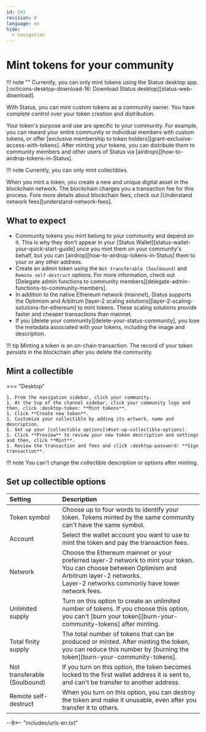 ```yaml
---
id: 541
revision: 0
language: en
hide:
  - navigation
---
```


# Mint tokens for your community

!!! note ""
    Currently, you can only mint tokens using the Status desktop app. [:octicons-desktop-download-16: Download Status desktop][status-web-download].

With Status, you can mint custom tokens as a community owner. You have complete control over your token creation and distribution.

Your token's purpose and use are specific to your community. For example, you can reward your entire community or individual members with custom tokens, or offer [exclusive membership to token holders][grant-exclusive-access-with-tokens]. After minting your tokens, you can distribute them to community members and other users of Status via [airdrops][how-to-airdrop-tokens-in-Status].

!!! note
    Currently, you can only mint collectibles.

When you mint a token, you create a new and unique digital asset in the blockchain network. The blockchain charges you a transaction fee for this process. Fore more details about blockchain fees, check out [Understand network fees][understand-network-fees].

## What to expect

- Community tokens you mint belong to your community and depend on it. This is why they don't appear in your [Status Wallet][status-wallet-your-quick-start-guide] once you mint them on your community's behalf, but you can [airdrop][how-to-airdrop-tokens-in-Status] them to your or any other address.
- Create an admin token using the `Not transferable (Soulbound)` and `Remote self-destruct` options. For more information, check out [Delegate admin functions to community members][delegate-admin-functions-to-community-members].
- In addition to the native Ethereum network (mainnet), Status supports the Optimism and Arbitrum [layer-2 scaling solutions][layer-2-scaling-solutions-for-ethereum] to mint tokens. These scaling solutions provide faster and cheaper transactions than mainnet.
- If you [delete your community][delete-your-status-community], you lose the metadata associated with your tokens, including the image and description.

!!! tip
    Minting a token is an on-chain transaction. The record of your token persists in the blockchain after you delete the community.

## Mint a collectible

=== "Desktop"

    1. From the navigation sidebar, click your community.
    1. At the top of the channel sidebar, click your community logo and then, click :desktop-token: **Mint tokens**.
    1. Click **Create new token**.
    1. Customize your collectible by adding its artwork, name and description.
    1. Set up your [collectible options](#set-up-collectible-options).
    1. Click **Preview** to review your new token description and settings and then, click **Mint**.
    1. Review the transaction and fees and click :desktop-password: **Sign transaction**.

!!! note
    You can't change the collectible description or options after minting.

## Set up collectible options

| Setting | Description |
|:---|:---|
| Token symbol | Choose up to four words to identify your token. Tokens minted by the same community can't have the same symbol. |
| Account | Select the wallet account you want to use to mint the token and pay the transaction fees. |
| Network | Choose the Ethereum mainnet or your preferred layer-2 network to mint your token. You can choose between Optimism and Arbitrum layer-2 networks.</br>Layer-2 networks commonly have lower network fees. |
| Unlimited supply | Turn on this option to create an unlimited number of tokens. If you choose this option, you can't [burn your token][burn-your-community-tokens] after minting. |
| Total finity supply | The total number of tokens that can be produced or minted. After minting the token, you can reduce this number by [burning the token][burn-your-community-tokens].  |
| Not transferable (Soulbound) | If you turn on this option, the token becomes locked to the first wallet address it is sent to, and can't be transfer to another address. |
| Remote self-destruct | When you turn on this option, you can destroy the token and make it unusable, even after you transfer it to others. |

--8<-- "includes/urls-en.txt"
